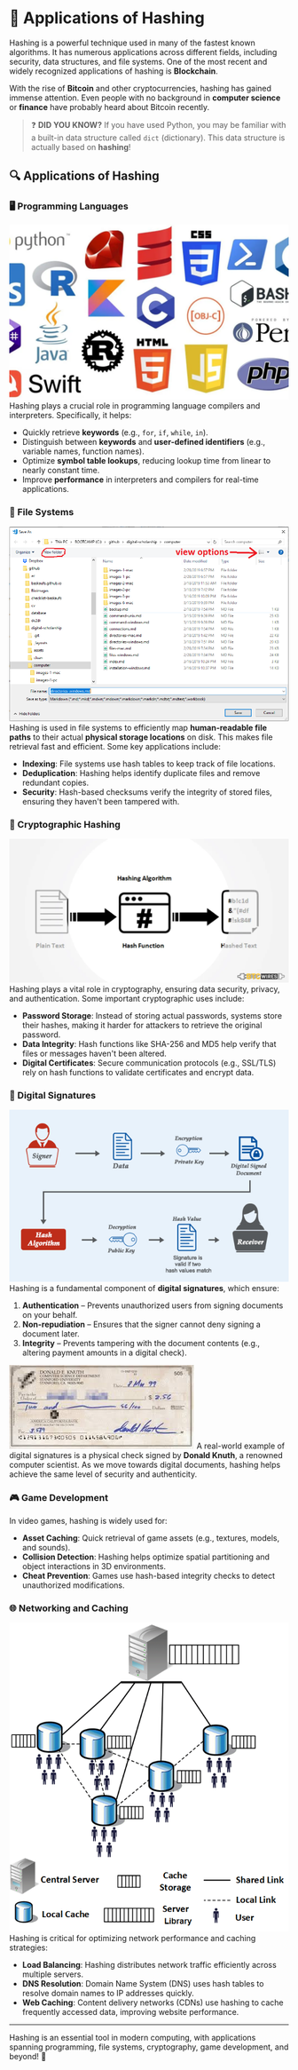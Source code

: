 # 📌 Applications of Hashing

Hashing is a powerful technique used in many of the fastest known algorithms. It has numerous applications across different fields, including security, data structures, and file systems. One of the most recent and widely recognized applications of hashing is **Blockchain**.

With the rise of **Bitcoin** and other cryptocurrencies, hashing has gained immense attention. Even people with no background in **computer science** or **finance** have probably heard about Bitcoin recently.

> ❓ **DID YOU KNOW?**
> If you have used Python, you may be familiar with a built-in data structure called `dict` (dictionary).
> This data structure is actually based on **hashing**!

## 🔍 Applications of Hashing

### 🖥️ Programming Languages
![image](programming_language.png)
Hashing plays a crucial role in programming language compilers and interpreters. Specifically, it helps:
- Quickly retrieve **keywords** (e.g., `for`, `if`, `while`, `in`).
- Distinguish between **keywords** and **user-defined identifiers** (e.g., variable names, function names).
- Optimize **symbol table lookups**, reducing lookup time from linear to nearly constant time.
- Improve **performance** in interpreters and compilers for real-time applications.

### 📂 File Systems
![image](filedir.png)
Hashing is used in file systems to efficiently map **human-readable file paths** to their actual **physical storage locations** on disk. This makes file retrieval fast and efficient. Some key applications include:
- **Indexing**: File systems use hash tables to keep track of file locations.
- **Deduplication**: Hashing helps identify duplicate files and remove redundant copies.
- **Security**: Hash-based checksums verify the integrity of stored files, ensuring they haven't been tampered with.

### 🔐 Cryptographic Hashing
![alt text](image.png)
Hashing plays a vital role in cryptography, ensuring data security, privacy, and authentication. Some important cryptographic uses include:
- **Password Storage**: Instead of storing actual passwords, systems store their hashes, making it harder for attackers to retrieve the original password.
- **Data Integrity**: Hash functions like SHA-256 and MD5 help verify that files or messages haven't been altered.
- **Digital Certificates**: Secure communication protocols (e.g., SSL/TLS) rely on hash functions to validate certificates and encrypt data.

### 🔏 Digital Signatures
![alt text](image-1.png)
Hashing is a fundamental component of **digital signatures**, which ensure:
1. **Authentication** – Prevents unauthorized users from signing documents on your behalf.
2. **Non-repudiation** – Ensures that the signer cannot deny signing a document later.
3. **Integrity** – Prevents tampering with the document contents (e.g., altering payment amounts in a digital check).

![alt text](image-2.png)
A real-world example of digital signatures is a physical check signed by **Donald Knuth**, a renowned computer scientist. As we move towards digital documents, hashing helps achieve the same level of security and authenticity.

### 🎮 Game Development
In video games, hashing is widely used for:
- **Asset Caching**: Quick retrieval of game assets (e.g., textures, models, and sounds).
- **Collision Detection**: Hashing helps optimize spatial partitioning and object interactions in 3D environments.
- **Cheat Prevention**: Games use hash-based integrity checks to detect unauthorized modifications.

### 🌐 Networking and Caching
![alt text](image-3.png)
Hashing is critical for optimizing network performance and caching strategies:
- **Load Balancing**: Hashing distributes network traffic efficiently across multiple servers.
- **DNS Resolution**: Domain Name System (DNS) uses hash tables to resolve domain names to IP addresses quickly.
- **Web Caching**: Content delivery networks (CDNs) use hashing to cache frequently accessed data, improving website performance.

---

Hashing is an essential tool in modern computing, with applications spanning programming, file systems, cryptography, game development, and beyond! 🚀
